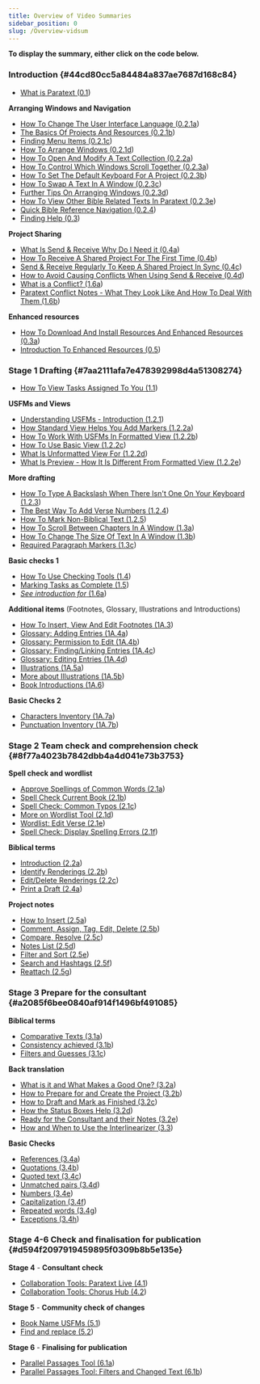```yaml
---
title: Overview of Video Summaries
sidebar_position: 0
slug: /Overview-vidsum
---
```




**To display the summary, either click on the code below.**


### Introduction {#44cd80cc5a84484a837ae7687d168c84}

- [What is Paratext (0.1](https://sillsdev.github.io/paratext-manual/0.1))

**Arranging Windows and Navigation**

- [How To Change The User Interface Language (0.2.1a](https://sillsdev.github.io/paratext-manual/0.2.1a))
- [The Basics Of Projects And Resources (0.2.1b](https://sillsdev.github.io/paratext-manual/0.2.1b))
- [Finding Menu Items (0.2.1c](https://sillsdev.github.io/paratext-manual/0.2.1c))
- [How To Arrange Windows (0.2.1d](https://sillsdev.github.io/paratext-manual/0.2.1d))
- [How To Open And Modify A Text Collection (0.2.2a](https://sillsdev.github.io/paratext-manual/0.2.2a))
- [How To Control Which Windows Scroll Together (0.2.3a](https://sillsdev.github.io/paratext-manual/0.2.3a))
- [How To Set The Default Keyboard For A Project (0.2.3b](https://sillsdev.github.io/paratext-manual/0.2.3b))
- [How To Swap A Text In A Window (0.2.3c](https://sillsdev.github.io/paratext-manual/0.2.3c))
- [Further Tips On Arranging Windows (0.2.3d](https://sillsdev.github.io/paratext-manual/0.2.3d))
- [How To View Other Bible Related Texts In Paratext (0.2.3e](https://sillsdev.github.io/paratext-manual/0.2.3e))
- [Quick Bible Reference Navigation (0.2.4](https://sillsdev.github.io/paratext-manual/0.2.4))
- [Finding Help (0.3](https://sillsdev.github.io/paratext-manual/0.3))

**Project Sharing**

- [What Is Send & Receive Why Do I Need it (0.4a](https://sillsdev.github.io/paratext-manual/0.4a))
- [How To Receive A Shared Project For The First Time (0.4b](https://sillsdev.github.io/paratext-manual/0.4b))
- [Send & Receive Regularly To Keep A Shared Project In Sync (0.4c](https://sillsdev.github.io/paratext-manual/0.4c))
- [How to Avoid Causing Conflicts When Using Send & Receive (0.4d](https://sillsdev.github.io/paratext-manual/0.4d))
- [What is a Conflict? (1.6a](https://sillsdev.github.io/paratext-manual/1.6a))
- [Paratext Conflict Notes - What They Look Like And How To Deal With Them (1.6b](https://sillsdev.github.io/paratext-manual/1.6b))

**Enhanced resources**

- [How To Download And Install Resources And Enhanced Resources (0.3a](https://sillsdev.github.io/paratext-manual/0.3a))
- [Introduction To Enhanced Resources (0.5](https://sillsdev.github.io/paratext-manual/0.5))

### Stage 1 Drafting {#7aa2111afa7e478392998d4a51308274}

- [How To View Tasks Assigned To You (1.1](notion://www.notion.so/jennibeadle/%5B%3Chttps://sillsdev.github.io/paratext-manual/1.1%3E%5D(%3Chttps://sillsdev.github.io/paratext-manual/1.1%3E)))

**USFMs and Views**

- [Understanding USFMs - Introduction (1.2.1](https://sillsdev.github.io/paratext-manual/1.2.1))
- [How Standard View Helps You Add Markers (1.2.2a](https://sillsdev.github.io/paratext-manual/1.2.2a))
- [How To Work With USFMs In Formatted View (1.2.2b](https://sillsdev.github.io/paratext-manual/1.2.2b))
- [How To Use Basic View (1.2.2c](https://sillsdev.github.io/paratext-manual/1.2.2c))
- [What Is Unformatted View For (1.2.2d](https://sillsdev.github.io/paratext-manual/1.2.2d))
- [What Is Preview - How It Is Different From Formatted View (1.2.2e](https://sillsdev.github.io/paratext-manual/1.2.2e))

**More drafting**

- [How To Type A Backslash When There Isn't One On Your Keyboard (1.2.3](https://sillsdev.github.io/paratext-manual/1.2.3))
- [The Best Way To Add Verse Numbers (1.2.4](https://sillsdev.github.io/paratext-manual/1.2.4))
- [How To Mark Non-Biblical Text (1.2.5](https://sillsdev.github.io/paratext-manual/1.2.5))
- [How To Scroll Between Chapters In A Window (1.3a](https://sillsdev.github.io/paratext-manual/1.3a))
- [How To Change The Size Of Text In A Window (1.3b](https://sillsdev.github.io/paratext-manual/1.3b))
- [Required Paragraph Markers (1.3c](https://sillsdev.github.io/paratext-manual/1.3c))

**Basic checks 1**

- [How To Use Checking Tools (1.4](https://sillsdev.github.io/paratext-manual/1.4))
- [Marking Tasks as Complete (1.5](https://sillsdev.github.io/paratext-manual/1.5))
- [_See introduction for_](https://sillsdev.github.io/paratext-manual/1.6b)[ (1.6a](https://sillsdev.github.io/paratext-manual/1.6b))

**Additional items**
(Footnotes, Glossary, Illustrations and Introductions)

- [How To Insert, View And Edit Footnotes (1A.3](https://sillsdev.github.io/paratext-manual/1A.3))
- [Glossary: Adding Entries (1A.4a](https://sillsdev.github.io/paratext-manual/1A.4a))
- [Glossary: Permission to Edit (1A.4b](https://sillsdev.github.io/paratext-manual/1A.4b))
- [Glossary: Finding/Linking Entries (1A.4c](https://sillsdev.github.io/paratext-manual/1A.4c))
- [Glossary: Editing Entries (1A.4d](https://sillsdev.github.io/paratext-manual/1A.4d))
- [Illustrations (1A.5a](https://sillsdev.github.io/paratext-manual/1A.5a))
- [More about Illustrations (1A.5b](https://sillsdev.github.io/paratext-manual/1A.5b))
- [Book Introductions (1A.6](https://sillsdev.github.io/paratext-manual/1A.6))

**Basic Checks 2**

- [Characters Inventory (1A.7a](https://sillsdev.github.io/paratext-manual/1A.7a))
- [Punctuation Inventory (1A.7b](https://sillsdev.github.io/paratext-manual/1A.7b))

### Stage 2 Team check and comprehension check {#8f77a4023b7842dbb4a4d041e73b3753}


**Spell check and wordlist**

- [Approve Spellings of Common Words (2.1a](https://sillsdev.github.io/paratext-manual/2.1a))
- [Spell Check Current Book (2.1b](https://sillsdev.github.io/paratext-manual/2.1b))
- [Spell Check: Common Typos (2.1c](https://sillsdev.github.io/paratext-manual/2.1c))
- [More on Wordlist Tool (2.1d](https://sillsdev.github.io/paratext-manual/2.1d))
- [Wordlist: Edit Verse (2.1e](https://sillsdev.github.io/paratext-manual/2.1e))
- [Spell Check: Display Spelling Errors (2.1f](https://sillsdev.github.io/paratext-manual/2.1f))

**Biblical terms**

- [Introduction (2.2a](https://sillsdev.github.io/paratext-manual/2.2a))
- [Identify Renderings (2.2b](https://sillsdev.github.io/paratext-manual/2.2b))
- [Edit/Delete Renderings (2.2c](https://sillsdev.github.io/paratext-manual/2.2c))
- [Print a Draft (2.4a](https://sillsdev.github.io/paratext-manual/2.4a))

**Project notes**

- [How to Insert (2.5a](https://sillsdev.github.io/paratext-manual/2.5a))
- [Comment, Assign, Tag, Edit, Delete (2.5b](https://sillsdev.github.io/paratext-manual/2.5b))
- [Compare, Resolve (2.5c](https://sillsdev.github.io/paratext-manual/2.5c))
- [Notes List (2.5d](https://sillsdev.github.io/paratext-manual/2.5d))
- [Filter and Sort (2.5e](https://sillsdev.github.io/paratext-manual/2.5e))
- [Search and Hashtags (2.5f](https://sillsdev.github.io/paratext-manual/2.5f))
- [Reattach (2.5g](https://sillsdev.github.io/paratext-manual/2.5g))

### Stage 3 Prepare for the consultant {#a2085f6bee0840af914f1496bf491085}


**Biblical terms**

- [Comparative Texts (3.1a](https://sillsdev.github.io/paratext-manual/3.1a))
- [Consistency achieved (3.1b](https://sillsdev.github.io/paratext-manual/3.1b))
- [Filters and Guesses (3.1c](https://sillsdev.github.io/paratext-manual/3.1c))

**Back translation**

- [What is it and What Makes a Good One? (3.2a](https://sillsdev.github.io/paratext-manual/3.2a))
- [How to Prepare for and Create the Project (3.2b](https://sillsdev.github.io/paratext-manual/3.2b))
- [How to Draft and Mark as Finished (3.2c](https://sillsdev.github.io/paratext-manual/3.2c))
- [How the Status Boxes Help (3.2d](https://sillsdev.github.io/paratext-manual/3.2d))
- [Ready for the Consultant and their Notes (3.2e](https://sillsdev.github.io/paratext-manual/3.2e))
- [How and When to Use the Interlinearizer (3.3](https://sillsdev.github.io/paratext-manual/3.3))

**Basic Checks**

- [References (3.4a](https://sillsdev.github.io/paratext-manual/3.4a))
- [Quotations (3.4b](https://sillsdev.github.io/paratext-manual/3.4b))
- [Quoted text (3.4c](https://sillsdev.github.io/paratext-manual/3.4c))
- [Unmatched pairs (3.4d](https://sillsdev.github.io/paratext-manual/3.4d))
- [Numbers (3.4e](https://sillsdev.github.io/paratext-manual/3.4e))
- [Capitalization (3.4f](https://sillsdev.github.io/paratext-manual/3.4f))
- [Repeated words (3.4g](https://sillsdev.github.io/paratext-manual/3.4g))
- [Exceptions (3.4h](https://sillsdev.github.io/paratext-manual/3.4h))

### Stage 4-6 Check and finalisation for publication {#d594f2097919459895f0309b8b5e135e}


**Stage 4** - **Consultant check**

- [Collaboration Tools: Paratext Live (4.1](https://sillsdev.github.io/paratext-manual/4.1))
- [Collaboration Tools: Chorus Hub (4.2](https://sillsdev.github.io/paratext-manual/4.2))

**Stage 5** - **Community check of changes**

- [Book Name USFMs (5.1](https://sillsdev.github.io/paratext-manual/5.1))
- [Find and replace (5.2](https://sillsdev.github.io/paratext-manual/5.2))

**Stage 6** - **Finalising for publication**

- [Parallel Passages Tool (6.1a](https://sillsdev.github.io/paratext-manual/6.1a))
- [Parallel Passages Tool: Filters and Changed Text (6.1b](https://sillsdev.github.io/paratext-manual/6.1b))
